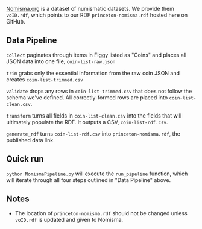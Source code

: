[Nomisma.org](http://nomisma.org) is a dataset of numismatic datasets. We provide them `voID.rdf`, which points to our RDF `princeton-nomisma.rdf` hosted here on GitHub.

## Data Pipeline

`collect` paginates through items in Figgy listed as "Coins" and places all JSON data into one file, `coin-list-raw.json`

`trim` grabs only the essential information from the raw coin JSON and creates `coin-list-trimmed.csv`

`validate` drops any rows in `coin-list-trimmed.csv` that does not follow the schema we've defined. All correctly-formed rows are placed into `coin-list-clean.csv`.

`transform` turns all fields in `coin-list-clean.csv` into the fields that will ultimately populate the RDF. It outputs a CSV, `coin-list-rdf.csv`.

`generate_rdf` turns `coin-list-rdf.csv` into `princeton-nomisma.rdf`, the published data link.

## Quick run

`python NomismaPipeline.py` will execute the `run_pipeline` function, which will iterate through all four steps outlined in "Data Pipeline" above.

## Notes

- The location of `princeton-nomisma.rdf` should not be changed unless `voID.rdf` is updated and given to Nomisma.
